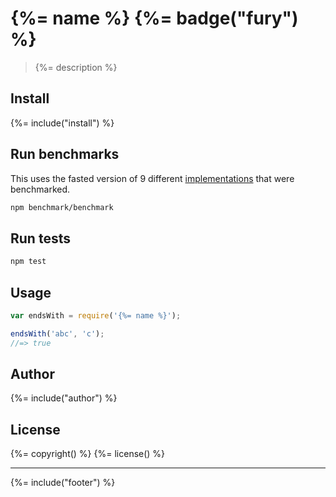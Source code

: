 # {%= name %} {%= badge("fury") %}

> {%= description %}

## Install
{%= include("install") %}

## Run benchmarks

This uses the fasted version of 9 different [implementations](benchmark/implementations) that were benchmarked.

```bash
npm benchmark/benchmark
```

## Run tests

```bash
npm test
```

## Usage

```js
var endsWith = require('{%= name %}');

endsWith('abc', 'c');
//=> true
```

## Author
{%= include("author") %}

## License
{%= copyright() %}
{%= license() %}

***

{%= include("footer") %}